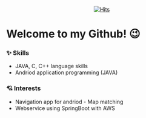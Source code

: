 <div align=center>
	
[![Hits](https://hits.seeyoufarm.com/api/count/incr/badge.svg?url=https%3A%2F%2Fgithub.com%2Fzzsza)](https://hits.seeyoufarm.com) 
	
</div>

# Welcome to my Github! 😉
### ✨ Skills
* JAVA, C, C++ language skills
* Andriod application programming (JAVA)
### 💘 Interests
* Navigation app for andriod - Map matching
* Webservice using SpringBoot with AWS

